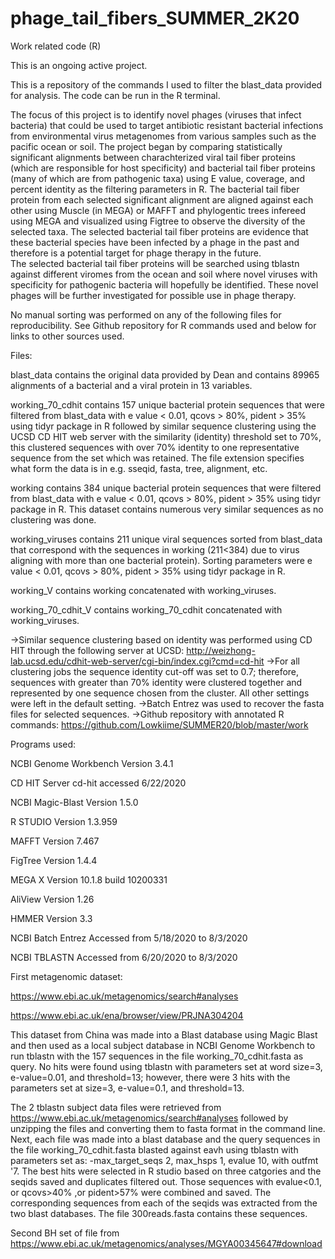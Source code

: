 # phage_tail_fibers_SUMMER_2K20
Work related code (R)

This is an ongoing active project.

This is a repository of the commands I used to filter the blast_data provided for analysis. The code can be run in the R terminal.

The focus of this project is to identify novel phages (viruses that infect bacteria) that could be used to target antibiotic resistant bacterial infections
from environmental virus metagenomes from various samples such as the pacific ocean or soil.
The project began by comparing statistically significant alignments between charachterized viral tail fiber proteins (which are responsible for host specificity) 
and bacterial tail fiber proteins (many of which are from pathogenic taxa) using E value, coverage, and percent identity as the filtering parameters in R.
The bacterial tail fiber protein from each selected significant alignment are aligned against each other using Muscle (in MEGA) or MAFFT and phylogentic trees 
infereed using MEGA and visualized using Figtree to observe the diversity of the selected taxa. The selected bacterial tail fiber proteins are evidence that these
bacterial species have been infected by a phage in the past and therefore is a potential target for phage therapy in the future.   
The selected bacterial tail fiber proteins will be searched using tblastn against different viromes from the ocean and soil where novel viruses with specificity 
for pathogenic bacteria will hopefully be identified. These novel phages will be further investigated for possible use in phage therapy. 

No manual sorting was performed on any of the following files for reproducibility. See Github repository for R commands used and below 
for links to other sources used.

Files:

blast_data contains the original data provided by Dean and contains 89965 alignments of a bacterial and a viral protein in 13 variables.

working_70_cdhit contains 157 unique bacterial protein sequences that were filtered from blast_data with e value < 0.01, qcovs > 80%, 
pident > 35% using tidyr package in R followed by similar sequence clustering using the UCSD CD HIT web server with the similarity (identity)
threshold set to 70%, this clustered sequences with over 70% identity to one representative sequence from the set which was retained.
The file extension specifies what form the data is in e.g. sseqid, fasta, tree, alignment, etc.

working contains 384 unique bacterial protein sequences that were filtered from blast_data with e value < 0.01, qcovs > 80%, pident > 35%
using tidyr package in R. This dataset contains numerous very similar sequences as no clustering was done.

working_viruses contains 211 unique viral sequences sorted from blast_data that correspond with the sequences in working (211<384)
due to virus aligning with more than one bacterial protein). Sorting parameters were e value < 0.01, qcovs > 80%, pident > 35% 
using tidyr package in R.

working_V contains working concatenated with working_viruses.

working_70_cdhit_V contains working_70_cdhit concatenated with working_viruses.

->Similar sequence clustering based on identity was performed using CD HIT through the following server at UCSD: 
http://weizhong-lab.ucsd.edu/cdhit-web-server/cgi-bin/index.cgi?cmd=cd-hit 
->For all clustering jobs the sequence identity cut-off was set to 0.7; therefore, sequences with greater than 70% identity were clustered
together and represented by one sequence chosen from the cluster. All other settings were left in the default setting.
->Batch Entrez was used to recover the fasta files for selected sequences. 
->Github repository with annotated R commands: https://github.com/Lowkiime/SUMMER20/blob/master/work

Programs used:

NCBI Genome Workbench Version  3.4.1

CD HIT Server cd-hit accessed 6/22/2020

NCBI Magic-Blast Version 1.5.0

R STUDIO Version 1.3.959

MAFFT Version 7.467

FigTree Version 1.4.4

MEGA X Version 10.1.8 build 10200331

AliView Version 1.26

HMMER Version 3.3

NCBI Batch Entrez Accessed from 5/18/2020 to 8/3/2020

NCBI TBLASTN Accessed from 6/20/2020 to 8/3/2020

First metagenomic dataset:

https://www.ebi.ac.uk/metagenomics/search#analyses

https://www.ebi.ac.uk/ena/browser/view/PRJNA304204

This dataset from China was made into a Blast database using Magic Blast and then used as a local subject database in NCBI Genome Workbench to run tblastn with
the 157 sequences in the file working_70_cdhit.fasta as query.
No hits were found using tblastn with parameters set at word size=3, e-value=0.01, and threshold=13; however, there were 3 hits with the parameters set at size=3, 
e-value=0.1, and threshold=13.

The 2 tblastn subject data files were retrieved from https://www.ebi.ac.uk/metagenomics/search#analyses followed by unzipping the files and converting them to fasta format in the command line. Next, each file was made into a blast database and the query sequences in the file working_70_cdhit.fasta blasted against eavh using tblastn with parameters set as: -max_target_seqs 2, max_hsps 1, evalue 10, with outfmt '7. The best hits were selected in R studio based on three catgories and the seqids saved and duplicates filtered out. Those sequences with evalue<0.1, or qcovs>40% ,or pident>57% were combined and saved. The corresponding sequences from each of the seqids was extracted from the two blast databases. The file 300reads.fasta contains these sequences. 

Second BH set of file from https://www.ebi.ac.uk/metagenomics/analyses/MGYA00345647#download

